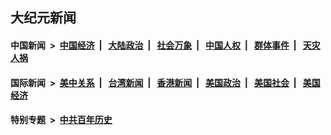 ## 大纪元新闻

#### 中国新闻 &nbsp;>&nbsp; [中国经济](indexes/ncid283/README.md?11210845) &nbsp;| &nbsp; [大陆政治](indexes/ncid277/README.md?11210845) &nbsp;| &nbsp; [社会万象](indexes/ncid282/README.md?11210845) &nbsp;| &nbsp; [中国人权](indexes/ncid278/README.md?11210845) &nbsp;| &nbsp; [群体事件](indexes/ncid279/README.md?11210845) &nbsp;| &nbsp; [天灾人祸](indexes/ncid280/README.md?11210845)

#### 国际新闻 &nbsp;>&nbsp; [美中关系](indexes/nf1412576/README.md?11210845) &nbsp;| &nbsp; [台湾新闻](indexes/ncid1349361/README.md?11210845) &nbsp;| &nbsp; [香港新闻](indexes/ncid1349362/README.md?11210845) &nbsp;| &nbsp; [美国政治](indexes/ncid1078159/README.md?11210845) &nbsp;| &nbsp; [美国社会](indexes/ncid1078160/README.md?11210845) &nbsp;| &nbsp; [美国经济](indexes/ncid1078158/README.md?11210845)

#### 特别专题 &nbsp;>&nbsp; [中共百年历史](https://github.com/epoch-news/epoch-special/blob/master/README.md?11210845)  
